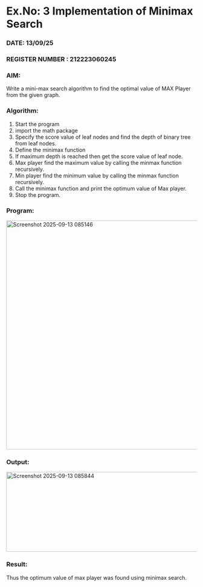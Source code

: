 # Ex.No: 3  Implementation of Minimax Search
### DATE:      13/09/25                                                                      
### REGISTER NUMBER : 212223060245
### AIM: 
Write a mini-max search algorithm to find the optimal value of MAX Player from the given graph.
### Algorithm:
1. Start the program
2. import the math package
3. Specify the score value of leaf nodes and find the depth of binary tree from leaf nodes.
4. Define the minimax function
5. If maximum depth is reached then get the score value of leaf node.
6. Max player find the maximum value by calling the minmax function recursively.
7. Min player find the minimum value by calling the minmax function recursively.
8. Call the minimax function  and print the optimum value of Max player.
9. Stop the program. 

### Program:
<img width="947" height="605" alt="Screenshot 2025-09-13 085146" src="https://github.com/user-attachments/assets/b83d95e6-3f2e-44d1-8e21-99738d52c600" />

### Output:


<img width="840" height="211" alt="Screenshot 2025-09-13 085844" src="https://github.com/user-attachments/assets/7fe45b1b-8792-49fb-83c7-4fda952662da" />


### Result:
Thus the optimum value of max player was found using minimax search.
